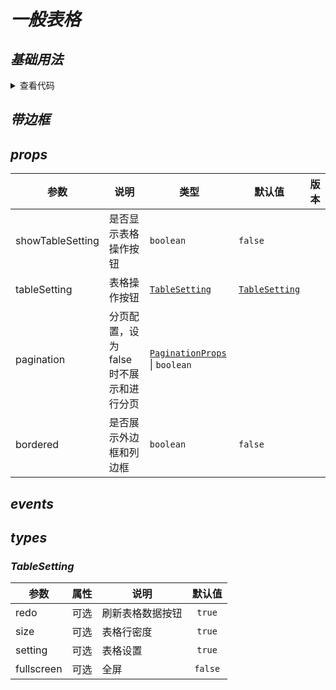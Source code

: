 <!-- 加载 demo 组件 start -->
<script setup>
import basic from "./basic.vue";
import bordered from "./bordered.vue";
</script>
<!-- 加载 demo 组件 end -->

<!-- 正文开始 -->

# ***一般表格***

## ***基础用法***

<ClientOnly>
  <basic />
</ClientOnly>

<details>
<summary>查看代码</summary>

<<< @/components/Table/BasicTable/basic.vue

</details>

## ***带边框***

<ClientOnly>
  <bordered />
</ClientOnly>

## ***props***

| 参数               | 说明                       | 类型                                     | 默认值                             | 版本  |
|------------------|--------------------------|----------------------------------------|---------------------------------|-----|
| showTableSetting | 是否显示表格操作按钮               | `boolean`                              | `false`                         ||
| tableSetting     | 表格操作按钮                   | [`TableSetting`](#tablesetting)        | [`TableSetting`](#tablesetting) |
| pagination       | 分页配置，设为 false 时不展示和进行分页	 | [`PaginationProps`]() &#124; `boolean` ||
| bordered         | 	是否展示外边框和列边框	            | `boolean`                              | `false`                         |


## ***events***

## ***types***

### ***TableSetting***

| 参数         | 属性  | 说明       |    默认值    |
|------------|-----|----------|:---------:|
| redo       | 可选  | 刷新表格数据按钮 |  `true`   |
| size       | 可选  | 表格行密度    |  `true`   |
| setting    | 可选  | 表格设置     |  `true`   |
| fullscreen | 可选  | 全屏       |  `false`  |




